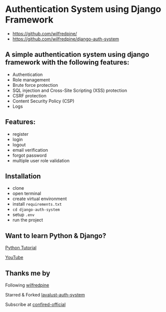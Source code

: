 # Authentication System using Django Framework

- https://github.com/wilfredpine/
- https://github.com/wilfredpine/django-auth-system

## A simple authentication system using django framework with the following features:

- Authentication
- Role management
- Brute force protection
- SQL injection and Cross-Site Scripting (XSS) protection
- CSRF protection
- Content Security Policy (CSP)
- Logs

## Features:

- register
- login
- logout
- email verification
- forgot password
- multiple user role validation

## Installation

- clone
- open terminal
- create virtual environment
- install `requirements.txt`
- `cd django-auth-system`
- setup `.env`
- run the project

## Want to learn Python & Django?

[Python Tutorial](https://github.com/wilfredpine/Python-Tutorial)

[YouTube](https://www.youtube.com/@confired-official/)

## Thanks me by

Following [wilfredpine](https://github.com/wilfredpine/)

Starred & Forked [lavalust-auth-system](https://github.com/wilfredpine/django-auth-system)

Subscribe at [confired-official](https://www.youtube.com/@confired-official/)
